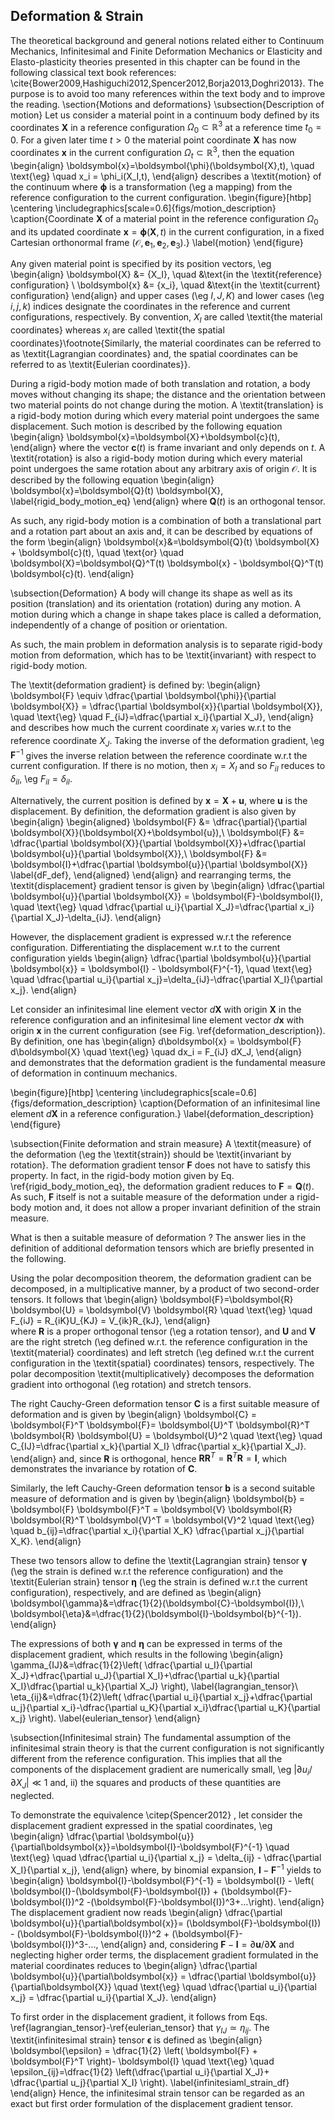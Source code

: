## Deformation \& Strain
The theoretical background and general notions related either to Continuum Mechanics, Infinitesimal and Finite Deformation Mechanics or Elasticity and Elasto-plasticity theories presented in this chapter can be found in the following classical text book references: \cite{Bower2009,Hashiguchi2012,Spencer2012,Borja2013,Doghri2013}. The purpose is to avoid too many references within the text body and to improve the reading.
\section{Motions and deformations}
\subsection{Description of motion}
Let us consider a material point in a continuum body defined by its coordinates $\boldsymbol{X}$ in a reference configuration $\Omega_0 \subset \mathbb{R}^3$ at a reference time $t_0=0$. For a given later time $t>0$ the material point coordinate $\boldsymbol{X}$ has now coordinates $\boldsymbol{x}$ in the current configuration $\Omega_t \subset \mathbb{R}^3$, then the equation
\begin{align}
	\boldsymbol{x}=\boldsymbol{\phi}(\boldsymbol{X},t), \quad \text{\eg} \quad x_i = \phi_i(X_I,t),
\end{align}
describes a \textit{motion} of the continuum where $\boldsymbol{\phi}$ is a transformation (\eg a mapping) from the reference configuration to the current configuration. 
\begin{figure}[htbp]
	\centering
	\includegraphics[scale=0.6]{figs/motion_description}
	\caption{Coordinate $\boldsymbol{X}$ of a material point in the reference configuration $\Omega_0$ and its updated coordinate $\boldsymbol{x}=\boldsymbol{\phi}(\boldsymbol{X},t)$ in the current configuration, in a fixed Cartesian orthonormal frame $(\mathcal{O},\boldsymbol{e}_1,\boldsymbol{e}_2,\boldsymbol{e}_3)$.}
	\label{motion}
\end{figure}

Any given material point is specified by its position vectors, \eg 
\begin{align}
	\boldsymbol{X} &= \{X_I\}, \quad &\text{in the \textit{reference} configuration} \\ 
	\boldsymbol{x} &= \{x_i\}, \quad  &\text{in the \textit{current} configuration} 
\end{align} 
and upper cases (\eg $I,J,K$) and lower cases (\eg $i,j,k$) indices designate the coordinates in the reference and current configurations, respectively. By convention, $X_I$ are called \textit{the material coordinates} whereas $x_i$ are called \textit{the spatial coordinates}\footnote{Similarly, the material coordinates can be referred to as \textit{Lagrangian coordinates} and, the spatial coordinates can be referred to as \textit{Eulerian coordinates}}.

During a rigid-body motion made of both translation and rotation, a body moves without changing its shape; the distance and the orientation between two material points do not change during the motion. A \textit{translation} is a rigid-body motion during which every material point undergoes the same displacement. Such motion is described by the following equation
\begin{align}
	\boldsymbol{x}=\boldsymbol{X}+\boldsymbol{c}(t),
\end{align}
where the vector $\boldsymbol{c}(t)$ is frame invariant and only depends on $t$. A \textit{rotation} is also a rigid-body motion during which every material point undergoes the same rotation about any arbitrary axis of origin $\mathcal{O}$. It is described by the following equation
\begin{align}
	\boldsymbol{x}=\boldsymbol{Q}(t) \boldsymbol{X},
	\label{rigid_body_motion_eq}
\end{align}
where $\boldsymbol{Q}(t)$ is an orthogonal tensor. 

As such, any rigid-body motion is a combination of both a translational part and a rotation part about an axis and, it can be described by equations of the form 
\begin{align}
	\boldsymbol{x}&=\boldsymbol{Q}(t) \boldsymbol{X} + \boldsymbol{c}(t), \quad \text{or} \quad \boldsymbol{X}=\boldsymbol{Q}^T(t) \boldsymbol{x} - \boldsymbol{Q}^T(t) \boldsymbol{c}(t).
\end{align} 

\subsection{Deformation}
A body will change its shape as well as its position (translation) and its orientation (rotation) during any motion. A motion during which a change in shape takes place is called a deformation, independently of a change of position or orientation. 

As such, the main problem in deformation analysis is to separate rigid-body motion from deformation, which has to be \textit{invariant} with respect to rigid-body motion.

The \textit{deformation gradient} is defined by:
\begin{align}
	\boldsymbol{F} \equiv \dfrac{\partial \boldsymbol{\phi}}{\partial \boldsymbol{X}} = \dfrac{\partial \boldsymbol{x}}{\partial \boldsymbol{X}}, \quad \text{\eg} \quad F_{iJ}=\dfrac{\partial x_i}{\partial X_J},
\end{align}
and describes how much the current coordinate $x_i$ varies w.r.t to the reference coordinate $X_J$. Taking the inverse of the deformation gradient, \eg $\boldsymbol{F}^{-1}$ gives the inverse relation between the reference coordinate w.r.t the current configuration. If there is no motion, then $x_i=X_I$ and so $F_{iI}$ reduces to $\delta_{iI}$, \eg $F_{iI}=\delta_{iI}$. 

Alternatively, the current position is defined by $\boldsymbol{x}=\boldsymbol{X}+\boldsymbol{u}$, where $\boldsymbol{u}$ is the displacement. By definition, the deformation gradient is also given by
\begin{align}
	\begin{aligned}
		\boldsymbol{F} &= \dfrac{\partial}{\partial \boldsymbol{X}}(\boldsymbol{X}+\boldsymbol{u}),\\
		\boldsymbol{F} &= \dfrac{\partial \boldsymbol{X}}{\partial \boldsymbol{X}}+\dfrac{\partial \boldsymbol{u}}{\partial \boldsymbol{X}},\\
		\boldsymbol{F} &= \boldsymbol{I}+\dfrac{\partial \boldsymbol{u}}{\partial \boldsymbol{X}} \label{dF_def},
	\end{aligned}
\end{align}
and rearranging terms, the \textit{displacement} gradient tensor is given by
\begin{align}
	\dfrac{\partial \boldsymbol{u}}{\partial \boldsymbol{X}} = \boldsymbol{F}-\boldsymbol{I},  \quad \text{\eg} \quad \dfrac{\partial u_i}{\partial X_J}=\dfrac{\partial x_i}{\partial X_J}-\delta_{iJ}.
\end{align}

However, the displacement gradient is expressed w.r.t the reference configuration. Differentiating the displacement w.r.t to the current configuration yields
\begin{align}
	\dfrac{\partial \boldsymbol{u}}{\partial \boldsymbol{x}} = \boldsymbol{I} - \boldsymbol{F}^{-1},  \quad \text{\eg} \quad \dfrac{\partial u_i}{\partial x_j}=\delta_{iJ}-\dfrac{\partial X_I}{\partial x_j}.
\end{align}

Let consider an infinitesimal line element vector $d\boldsymbol{X}$ with origin $\boldsymbol{X}$ in the reference configuration and an infinitesimal line element vector $d\boldsymbol{x}$ with origin $\boldsymbol{x}$ in the current configuration (see Fig. \ref{deformation_description}). By definition, one has
\begin{align}
	d\boldsymbol{x} = \boldsymbol{F} d\boldsymbol{X} \quad \text{\eg} \quad dx_i = F_{iJ} dX_J,
\end{align}  
and demonstrates that the deformation gradient is the fundamental measure of deformation in continuum mechanics. 

\begin{figure}[htbp]
	\centering
	\includegraphics[scale=0.6]{figs/deformation_description}
	\caption{Deformation of an infinitesimal line element $d\boldsymbol{X}$ in a reference configuration.}
	\label{deformation_description}
\end{figure}

\subsection{Finite deformation and strain measure}
A \textit{measure} of the deformation (\eg the \textit{strain}) should be \textit{invariant by rotation}. The deformation gradient tensor $\boldsymbol{F}$ does not have to satisfy this property. In fact, in the rigid-body motion given by Eq. \ref{rigid_body_motion_eq}, the deformation gradient reduces to $\boldsymbol{F}=\boldsymbol{Q}(t)$. As such, $\boldsymbol{F}$ itself is not a suitable measure of the deformation under a rigid-body motion and, it does not allow a proper invariant definition of the strain measure. 

What is then a suitable measure of deformation ? The answer lies in the definition of additional deformation tensors which are briefly presented in the following.

Using the polar decomposition theorem, the deformation gradient can be decomposed, in a multiplicative manner, by a product of two second-order tensors. It follows that 
\begin{align}
	\boldsymbol{F}=\boldsymbol{R} \boldsymbol{U} = \boldsymbol{V} \boldsymbol{R} \quad \text{\eg} \quad F_{iJ} = R_{iK}U_{KJ} = V_{ik}R_{kJ},
\end{align}  
where $\boldsymbol{R}$ is a proper orthogonal tensor (\eg a rotation tensor), and $\boldsymbol{U}$ and $\boldsymbol{V}$ are the right stretch (\eg defined w.r.t. the reference configuration in the \textit{material} coordinates) and left stretch (\eg defined w.r.t the current configuration in the \textit{spatial} coordinates) tensors, respectively. The polar decomposition \textit{multiplicatively} decomposes the deformation gradient into orthogonal (\eg rotation) and stretch tensors.

The right Cauchy-Green deformation tensor $\boldsymbol{C}$ is a first suitable measure of deformation and is given by 
\begin{align}
	\boldsymbol{C} = \boldsymbol{F}^T \boldsymbol{F}= \boldsymbol{U}^T \boldsymbol{R}^T \boldsymbol{R} \boldsymbol{U} = \boldsymbol{U}^2 \quad \text{\eg} \quad C_{IJ}=\dfrac{\partial x_k}{\partial X_I} \dfrac{\partial x_k}{\partial X_J}.
\end{align}
and, since $\boldsymbol{R}$ is orthogonal, hence $\boldsymbol{R}\boldsymbol{R}^T=\boldsymbol{R}^T\boldsymbol{R}=\boldsymbol{I}$, which demonstrates the invariance by rotation of $\boldsymbol{C}$.

Similarly, the left Cauchy-Green deformation tensor $\boldsymbol{b}$ is a second suitable measure of deformation and is given by 
\begin{align}
	\boldsymbol{b} = \boldsymbol{F}  \boldsymbol{F}^T = \boldsymbol{V} \boldsymbol{R} \boldsymbol{R}^T \boldsymbol{V}^T = \boldsymbol{V}^2 \quad \text{\eg} \quad b_{ij}=\dfrac{\partial x_i}{\partial X_K} \dfrac{\partial x_j}{\partial X_K}.
\end{align}

These two tensors allow to define the \textit{Lagrangian strain} tensor $\boldsymbol{\gamma}$ (\eg the strain is defined w.r.t the reference configuration) and the \textit{Eulerian strain} tensor $\boldsymbol{\eta}$ (\eg the strain is defined w.r.t the current configuration), respectively, and are defined as
\begin{align}
	\boldsymbol{\gamma}&=\dfrac{1}{2}(\boldsymbol{C}-\boldsymbol{I}),\\
	\boldsymbol{\eta}&=\dfrac{1}{2}(\boldsymbol{I}-\boldsymbol{b}^{-1}).
\end{align}

The expressions of both $\boldsymbol{\gamma}$ and  $\boldsymbol{\eta}$ can be expressed in terms of the displacement gradient, which results in the following
\begin{align}
	\gamma_{IJ}&=\dfrac{1}{2}\left( \dfrac{\partial u_I}{\partial X_J}+\dfrac{\partial u_J}{\partial X_I}+\dfrac{\partial u_k}{\partial X_I}\dfrac{\partial u_k}{\partial X_J} \right), \label{lagrangian_tensor}\\
	\eta_{ij}&=\dfrac{1}{2}\left( \dfrac{\partial u_i}{\partial x_j}+\dfrac{\partial u_j}{\partial x_i}-\dfrac{\partial u_K}{\partial x_i}\dfrac{\partial u_K}{\partial x_j} \right).
	\label{eulerian_tensor}
\end{align}

\subsection{Infinitesimal strain}
The fundamental assumption of the infinitesimal strain theory is that the current configuration is not significantly different from the reference configuration. This implies that all the components of the displacement gradient are numerically small, \eg $| \partial u_i / \partial X_J |  \ll 1$ and, ii) the squares and products of these quantities are neglected. 

To demonstrate the equivalence \citep{Spencer2012} , let consider the displacement gradient expressed in the spatial coordinates, \eg
\begin{align}
	\dfrac{\partial \boldsymbol{u}}{\partial\boldsymbol{x}}=\boldsymbol{I}-\boldsymbol{F}^{-1} \quad \text{\eg} \quad \dfrac{\partial u_i}{\partial x_j} = \delta_{ij} - \dfrac{\partial X_I}{\partial x_j}, 
\end{align}
where, by binomial expansion, $\boldsymbol{I}-\boldsymbol{F}^{-1}$ yields to
\begin{align}
	\boldsymbol{I}-\boldsymbol{F}^{-1} = \boldsymbol{I} - \left( \boldsymbol{I}-(\boldsymbol{F}-\boldsymbol{I}) + (\boldsymbol{F}-\boldsymbol{I})^2 -(\boldsymbol{F}-\boldsymbol{I})^3+...\right).
\end{align}
The displacement gradient now reads 
\begin{align}
	\dfrac{\partial \boldsymbol{u}}{\partial\boldsymbol{x}}= (\boldsymbol{F}-\boldsymbol{I}) - (\boldsymbol{F}-\boldsymbol{I})^2 + (\boldsymbol{F}-\boldsymbol{I})^3-..., 
\end{align}
and, considering $\boldsymbol{F}-\boldsymbol{I} = \partial \boldsymbol{u}/\partial \boldsymbol{X}$ and neglecting higher order terms, the displacement gradient formulated in the material coordinates reduces to
\begin{align}
	\dfrac{\partial \boldsymbol{u}}{\partial\boldsymbol{x}} = \dfrac{\partial \boldsymbol{u}}{\partial\boldsymbol{X}} \quad \text{\eg} \quad \dfrac{\partial u_i}{\partial x_j} = \dfrac{\partial u_i}{\partial X_J}.
\end{align}

To first order in the displacement gradient, it follows from Eqs. \ref{lagrangian_tensor}-\ref{eulerian_tensor} that $\gamma_{IJ} \simeq \eta_{ij}$. The \textit{infinitesimal strain} tensor $\boldsymbol{\epsilon}$ is defined as 
\begin{align}
	\boldsymbol{\epsilon} = \dfrac{1}{2} \left( \boldsymbol{F} + \boldsymbol{F}^T \right)- \boldsymbol{I} \quad \text{\eg} \quad \epsilon_{ij}=\dfrac{1}{2} \left(\dfrac{\partial u_i}{\partial X_J}+ \dfrac{\partial u_j}{\partial X_I} \right). \label{infinitesiaml_strain_df}
\end{align}
Hence, the infinitesimal strain tensor can be regarded as an exact but first order formulation of the displacement gradient tensor. 
